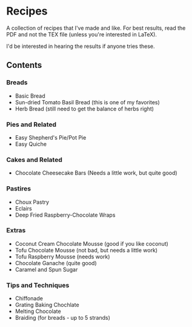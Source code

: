 # Recipes
A collection of recipes that I've made and like.  For best results, read
the PDF and not the TEX file (unless you're interested in LaTeX).

I'd be interested in hearing the results if anyone tries these.

## Contents
### Breads
* Basic Bread
* Sun-dried Tomato Basil Bread (this is one of my favorites)
* Herb Bread (still need to get the balance of herbs right)

### Pies and Related
* Easy Shepherd's Pie/Pot Pie
* Easy Quiche

### Cakes and Related
* Chocolate Cheesecake Bars (Needs a little work, but quite good)

### Pastires
* Choux Pastry
* Eclairs
* Deep Fried Raspberry-Chocolate Wraps

### Extras
* Coconut Cream Chocolate Mousse (good if you like coconut)
* Tofu Chocolate Mousse (not bad, but needs a little work)
* Tofu Raspberry Mousse (needs work)
* Chocolate Ganache (quite good)
* Caramel and Spun Sugar

### Tips and Techniques
* Chiffonade
* Grating Baking Chochlate
* Melting Chocolate
* Braiding (for breads - up to 5 strands)
